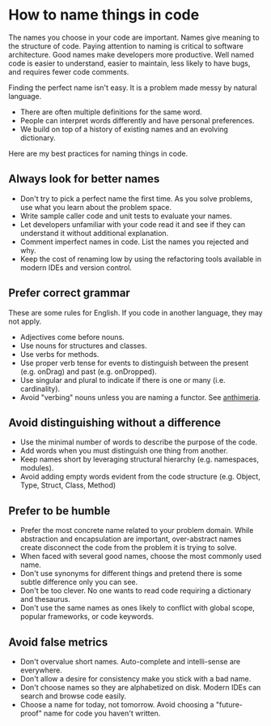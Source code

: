 # How to name things in code

The names you choose in your code are important. Names give meaning to the structure of code. Paying attention to naming is critical to software architecture. Good names make developers more productive. Well named code is easier to understand, easier to maintain, less likely to have bugs, and requires fewer code comments.

Finding the perfect name isn't easy. It is a problem made messy by natural language. 
- There are often multiple definitions for the same word. 
- People can interpret words differently and have personal preferences.
- We build on top of a history of existing names and an evolving dictionary.

Here are my best practices for naming things in code.

## Always look for better names

- Don't try to pick a perfect name the first time. As you solve problems, use what you learn about the problem space. 
- Write sample caller code and unit tests to evaluate your names.
- Let developers unfamiliar with your code read it and see if they can understand it without additional explanation.
- Comment imperfect names in code. List the names you rejected and why. 
- Keep the cost of renaming low by using the refactoring tools available in modern IDEs and version control. 

## Prefer correct grammar

These are some rules for English. If you code in another language, they may not apply.

- Adjectives come before nouns.
- Use nouns for structures and classes.
- Use verbs for methods.
- Use proper verb tense for events to distinguish between the present (e.g. onDrag) and past (e.g. onDropped). 
- Use singular and plural to indicate if there is one or many (i.e. cardinality).
- Avoid "verbing" nouns unless you are naming a functor.  See [anthimeria](https://en.wikipedia.org/wiki/Anthimeria).

## Avoid distinguishing without a difference

- Use the minimal number of words to describe the purpose of the code. 
- Add words when you must distinguish one thing from another. 
- Keep names short by leveraging structural hierarchy (e.g. namespaces, modules).
- Avoid adding empty words evident from the code structure (e.g. Object, Type, Struct, Class, Method)

## Prefer to be humble

- Prefer the most concrete name related to your problem domain. While abstraction and encapsulation are important, over-abstract names create disconnect the code from the problem it is trying to solve.
- When faced with several good names, choose the most commonly used name.
- Don't use synonyms for different things and pretend there is some subtle difference only you can see.
- Don't be too clever. No one wants to read code requiring a dictionary and thesaurus.
- Don't use the same names as ones likely to conflict with global scope, popular frameworks, or code keywords.

## Avoid false metrics

- Don't overvalue short names. Auto-complete and intelli-sense are everywhere.
- Don't allow a desire for consistency make you stick with a bad name.
- Don't choose names so they are alphabetized on disk. Modern IDEs can search and browse code easily.
- Choose a name for today, not tomorrow.  Avoid choosing a "future-proof" name for code you haven't written.